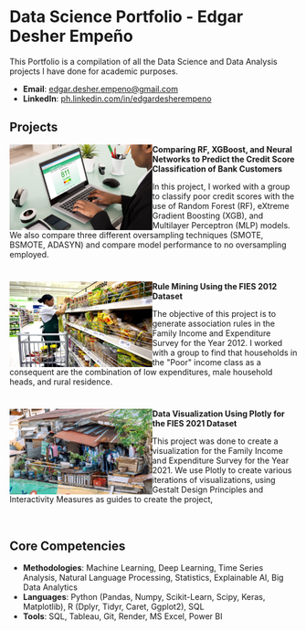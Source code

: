 # Data Science Portfolio - Edgar Desher Empeño
This Portfolio is a compilation of all the Data Science and Data Analysis projects I have done for academic purposes.

- **Email**: [edgar.desher.empeno@gmail.com](edgar.desher.empeno@gmail.com)
- **LinkedIn**: [ph.linkedin.com/in/edgardesherempeno](https://ph.linkedin.com/in/edgardesherempeno)

## Projects

<img align="left" width="250" height="150" src="https://github.com/edgardesher/edgardesher/blob/ee194ea0430ffc730f7f8093bc75e79c634302bf/01.jpg"> **Comparing RF, XGBoost, and Neural Networks to Predict the Credit Score Classification of Bank Customers**

In this project, I worked with a group to classify poor credit scores with the use of Random Forest (RF), eXtreme Gradient Boosting (XGB), and Multilayer Perceptron (MLP) models. We also compare three different oversampling techniques (SMOTE, BSMOTE, ADASYN) and compare model performance to no oversampling employed.

#

<img align="left" width="250" height="150" src="https://github.com/edgardesher/edgardesher/blob/ee194ea0430ffc730f7f8093bc75e79c634302bf/02.jpg"> **Rule Mining Using the FIES 2012 Dataset**

The objective of this project is to generate association rules in the Family Income and Expenditure Survey for the Year 2012. I worked with a group to find that households in the "Poor" income class as a consequent are the combination of low expenditures, male household heads, and rural residence.

#

<img align="left" width="250" height="150" src="https://github.com/edgardesher/edgardesher/blob/ee194ea0430ffc730f7f8093bc75e79c634302bf/03.jpg"> **Data Visualization Using Plotly for the FIES 2021 Dataset**
 
This project was done to create a visualization for the Family Income and Expenditure Survey for the Year 2021. We use Plotly to create various iterations of visualizations, using Gestalt Design Principles and Interactivity Measures as guides to create the project, 

<br />
 
## Core Competencies

- **Methodologies**: Machine Learning, Deep Learning, Time Series Analysis, Natural Language Processing, Statistics, Explainable AI, Big Data Analytics
- **Languages**: Python (Pandas, Numpy, Scikit-Learn, Scipy, Keras, Matplotlib), R (Dplyr, Tidyr, Caret, Ggplot2), SQL
- **Tools**: SQL, Tableau, Git, Render, MS Excel, Power BI
